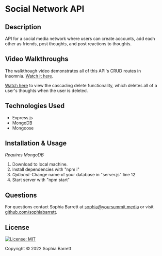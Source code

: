 # Social Network API

## Description
API for a social media network where users can create accounts, add each other as friends, post thoughts, and post reactions to thoughts.

## Video Walkthroughs
The walkthough video demonstrates all of this API's CRUD routes in Insomnia. [Watch it here](https://watch.screencastify.com/v/foL5Dzfcw4TfXBMmwkN0).

[Watch here](https://watch.screencastify.com/v/GZixIKfOnua4fVRSuLan) to view the cascading delete functionality, which deletes all of a user's thoughts when the user is deleted.

## Technologies Used
* Express.js
* MongoDB
* Mongoose

## Installation & Usage
_Requires MongoDB_
1. Download to local machine.
2. Install dependencies with "npm i"
3. _Optional:_ Change name of your database in "server.js" line 12
4. Start server with "npm start"

## Questions
For questions contact Sophia Barrett at [sophia@yoursummit.media](mailto:sophia@yoursummit.media) or visit [github.com/sophiabarrett](https://github.com/sophiabarrett).

## License
[![License: MIT](https://img.shields.io/badge/License-MIT-yellow.svg)](./LICENSE)

Copyright © 2022 Sophia Barrett